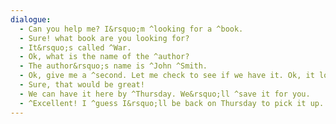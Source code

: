 ```yaml
---
dialogue:
  - Can you help me? I&rsquo;m ^looking for a ^book.
  - Sure! what book are you looking for?
  - It&rsquo;s called ^War.
  - Ok, what is the name of the ^author?
  - The author&rsquo;s name is ^John ^Smith.
  - Ok, give me a ^second. Let me check to see if we have it. Ok, it looks like we don&rsquo;t have the book here. But we do have it in ^another ^store. Would you like to ^order it?
  - Sure, that would be great!
  - We can have it here by ^Thursday. We&rsquo;ll ^save it for you.
  - ^Excellent! I ^guess I&rsquo;ll be back on Thursday to pick it up.
---
```

